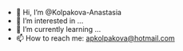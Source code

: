 - 👋 Hi, I’m @Kolpakova-Anastasia
- 👀 I’m interested in ...
- 🌱 I’m currently learning ...
- 📫 How to reach me: apkolpakova@hotmail.com

<!---
Kolpakova-Anastasia/Kolpakova-Anastasia is a ✨ special ✨ repository because its `README.md` (this file) appears on your GitHub profile.
You can click the Preview link to take a look at your changes.
--->
